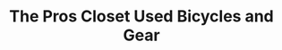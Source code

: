 ---
title: "The Pros Closet Used Bicycles and Gear"
url: /denver/the-pros-closet-used-bicycles-and-gear/
shop: Fahrrad
---